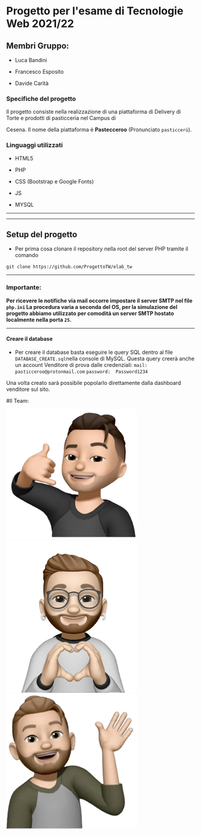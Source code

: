 # Progetto per l'esame di Tecnologie Web 2021/22

  

## Membri Gruppo:

  

- Luca Bandini

- Francesco Esposito

- Davide Carità

  

### Specifiche del progetto

  

Il progetto consiste nella realizzazione di una piattaforma di Delivery di Torte e prodotti di pasticceria nel Campus di

Cesena. Il nome della piattaforma è **Pastecceroo** (Pronunciato `pasticcerù`).

  

### Linguaggi utilizzati

  

+ HTML5

+ PHP

+ CSS (Bootstrap e Google Fonts)

+ JS

+ MYSQL
---
---
  

## Setup del progetto



- Per prima cosa clonare il repository nella root del server PHP tramite il comando

```
git clone https://github.com/ProgettoTW/elab_tw
```
---
### Importante:
**Per ricevere le notifiche via mail occorre impostare il server SMTP nel file `php.ini`
La procedura varia a seconda del OS, per la simulazione del progetto abbiamo utilizzato per comodità un server SMTP hostato localmente nella porta `25`.**

---
#### Creare il database

- Per creare il database basta eseguire le query SQL dentro al file `DATABASE_CREATE.sql`nella console di MySQL. 
Questa query creerà anche un account Venditore di prova dalle credenziali:
`mail:		pasticceroo@protonmail.com`
`password: 	Password1234`

Una volta creato sarà possibile popolarlo direttamente dalla dashboard venditore sul sito.

#Il Team:

![Davide Carità](img/davide.png)
![Francesco Esposito](img/fra.png)![Luca Bandini](img/luca.png)




